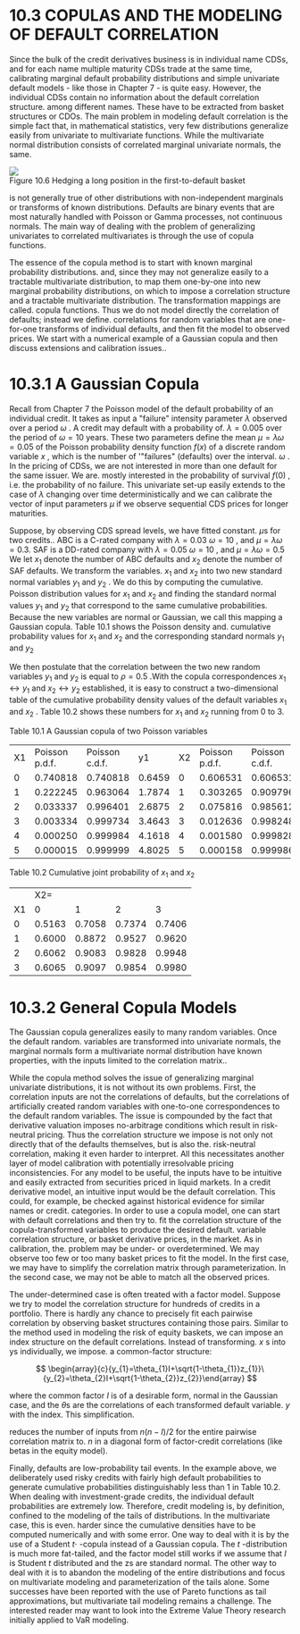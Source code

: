 # 10.3  COPULAS AND THE MODELING OF DEFAULT CORRELATION  

Since the bulk of the credit derivatives business is in individual name CDSs, and for each name multiple maturity CDSs trade at the same time, calibrating marginal default probability distributions and simple univariate default models - like those in Chapter 7 - is quite easy. However, the individual CDSs contain no information about the default correlation structure. among different names. These have to be extracted from basket structures or CDOs. The main problem in modeling default correlation is the simple fact that, in mathematical statistics, very few distributions generalize easily from univariate to multivariate functions. While the multivariate normal distribution consists of correlated marginal univariate normals, the same.  

![](76618f315002d5374a776c57dafcffc8c17fb15af352a8342f6bb527e1fbf0b0.jpg)  
Figure 10.6 Hedging a long position in the first-to-default basket  

is not generally true of other distributions with non-independent marginals or transforms of known distributions. Defaults are binary events that are most naturally handled with Poisson or Gamma processes, not continuous normals. The main way of dealing with the problem of generalizing univariates to correlated multivariates is through the use of copula functions.  

The essence of the copula method is to start with known marginal probability distributions. and, since they may not generalize easily to a tractable multivariate distribution, to map them one-by-one into new marginal probability distributions, on which to impose a correlation structure and a tractable multivariate distribution. The transformation mappings are called. copula functions. Thus we do not model directly the correlation of defaults; instead we define. correlations for random variables that are one-for-one transforms of individual defaults, and then fit the model to observed prices. We start with a numerical example of a Gaussian copula and then discuss extensions and calibration issues..  

# 10.3.1 A Gaussian Copula  

Recall from Chapter 7 the Poisson model of the default probability of an individual credit. It takes as input a "failure" intensity parameter $\lambda$ observed over a period $\omega$ . A credit may default with a probability of. $\lambda=0.005$ over the period of $\omega=10$ years. These two parameters define the mean $\mu=\lambda\omega=0.05$ of the Poisson probability density function $f(x)$ of a discrete random variable $x$ , which is the number of '"failures" (defaults) over the interval. $\omega$ . In the pricing of CDSs, we are not interested in more than one default for the same issuer. We are. mostly interested in the probability of survival $f(0)$ , i.e. the probability of no failure. This univariate set-up easily extends to the case of $\lambda$ changing over time deterministically and we can calibrate the vector of input parameters $\mu$ if we observe sequential CDS prices for longer maturities.  

Suppose, by observing CDS spread levels, we have fitted constant. $\mu\mathrm{s}$ for two credits.. ABC is a C-rated company with $\lambda=0.03$ $\omega=10$ , and $\mu=\lambda\omega=0.3.$ SAF is a DD-rated company with $\lambda=0.05$ $\omega=10$ , and $\mu=\lambda\omega=0.5$ We let $x_{1}$ denote the number of ABC defaults and $x_{2}$ denote the number of SAF defaults. We transform the variables. $x_{1}$ and $x_{2}$ into two new standard normal variables $y_{1}$ and $y_{2}$ . We do this by computing the cumulative. Poisson distribution values for $x_{1}$ and $x_{2}$ and finding the standard normal values $y_{1}$ and $y_{2}$ that correspond to the same cumulative probabilities. Because the new variables are normal or Gaussian, we call this mapping a Gaussian copula. Table 10.1 shows the Poisson density and. cumulative probability values for $x_{1}$ and $x_{2}$ and the corresponding standard normals $y_{1}$ and $y_{2}$  

We then postulate that the correlation between the two new random variables $y_{1}$ and $y_{2}$ is equal to $\rho=0.5$ .With the copula correspondences $x_{1}\leftrightarrow y_{1}$ and $x_{2}\leftrightarrow y_{2}$ established, it is easy to construct a two-dimensional table of the cumulative probability density values of the default variables $x_{1}$ and $x_{2}$ . Table 10.2 shows these numbers for $x_{1}$ and $x_{2}$ running from 0 to 3.  

Table 10.1  A Gaussian copula of two Poisson variables   


<html><body><table><tr><td>X1</td><td>Poisson p.d.f.</td><td>Poisson c.d.f.</td><td>y1</td><td>X2</td><td>Poisson p.d.f.</td><td>Poisson c.d.f.</td><td>y2</td></tr><tr><td>0</td><td>0.740818</td><td>0.740818</td><td>0.6459</td><td>0</td><td>0.606531</td><td>0.606531</td><td>0.2703</td></tr><tr><td>1</td><td>0.222245</td><td>0.963064</td><td>1.7874</td><td>1</td><td>0.303265</td><td>0.909796</td><td>1.3395</td></tr><tr><td>2</td><td>0.033337</td><td>0.996401</td><td>2.6875</td><td>2</td><td>0.075816</td><td>0.985612</td><td>2.1866</td></tr><tr><td>3</td><td>0.003334</td><td>0.999734</td><td>3.4643</td><td>3</td><td>0.012636</td><td>0.998248</td><td>2.9197</td></tr><tr><td>4</td><td>0.000250</td><td>0.999984</td><td>4.1618</td><td>4</td><td>0.001580</td><td>0.999828</td><td>3.5795</td></tr><tr><td>5</td><td>0.000015</td><td>0.999999</td><td>4.8025</td><td>5</td><td>0.000158</td><td>0.999986</td><td>4.1865</td></tr></table></body></html>  

Table 10.2 Cumulative joint probability of $x_{1}$ and $x_{2}$   


<html><body><table><tr><td></td><td colspan="4">X2=</td></tr><tr><td>X1</td><td>0</td><td>1</td><td>2</td><td>3</td></tr><tr><td>0</td><td>0.5163</td><td>0.7058</td><td>0.7374</td><td>0.7406</td></tr><tr><td>1</td><td>0.6000</td><td>0.8872</td><td>0.9527</td><td>0.9620</td></tr><tr><td>2</td><td>0.6062</td><td>0.9083</td><td>0.9828</td><td>0.9948</td></tr><tr><td>3</td><td>0.6065</td><td>0.9097</td><td>0.9854</td><td>0.9980</td></tr></table></body></html>  

# 10.3.2 General Copula Models  

The Gaussian copula generalizes easily to many random variables. Once the default random. variables are transformed into univariate normals, the marginal normals form a multivariate normal distribution have known properties, with the inputs limited to the correlation matrix..  

While the copula method solves the issue of generalizing marginal univariate distributions, it is not without its own problems. First, the correlation inputs are not the correlations of defaults, but the correlations of artificially created random variables with one-to-one correspondences to the default random variables. The issue is compounded by the fact that derivative valuation imposes no-arbitrage conditions which result in risk-neutral pricing. Thus the correlation structure we impose is not only not directly that of the defaults themselves, but is also the. risk-neutral correlation, making it even harder to interpret. All this necessitates another layer of model calibration with potentially irresolvable pricing inconsistencies. For any model to be useful, the inputs have to be intuitive and easily extracted from securities priced in liquid markets. In a credit derivative model, an intuitive input would be the default correlation. This could, for example, be checked against historical evidence for similar names or credit. categories. In order to use a copula model, one can start with default correlations and then try to. fit the correlation structure of the copula-transformed variables to produce the desired default. variable correlation structure, or basket derivative prices, in the market. As in calibration, the. problem may be under- or overdetermined. We may observe too few or too many basket prices to fit the model. In the first case, we may have to simplify the correlation matrix through parameterization. In the second case, we may not be able to match all the observed prices.  

The under-determined case is often treated with a factor model. Suppose we try to model the correlation structure for hundreds of credits in a portfolio. There is hardly any chance to precisely fit each pairwise correlation by observing basket structures containing those pairs. Similar to the method used in modeling the risk of equity baskets, we can impose an index structure on the default correlations. Instead of transforming. $x$ s into ys individually, we impose. a common-factor structure:  

$$
\begin{array}{c}{y_{1}=\theta_{1}I+\sqrt{1-\theta_{1}}z_{1}}\ {y_{2}=\theta_{2}I+\sqrt{1-\theta_{2}}z_{2}}\end{array}
$$  

where the common factor $I$ is of a desirable form, normal in the Gaussian case, and the $\theta\mathrm{s}$ are the correlations of each transformed default variable. $y$ with the index. This simplification.  

reduces the number of inputs from $n(n{-}I)/2$ for the entire pairwise correlation matrix to. $n$ in a diagonal form of factor-credit correlations (like betas in the equity model).  

Finally, defaults are low-probability tail events. In the example above, we deliberately used risky credits with fairly high default probabilities to generate cumulative probabilities distinguishably less than 1 in Table 10.2. When dealing with investment-grade credits, the individual default probabilities are extremely low. Therefore, credit modeling is, by definition, confined to the modeling of the tails of distributions. In the multivariate case, this is even. harder since the cumulative densities have to be computed numerically and with some error. One way to deal with it is by the use of a Student $t\cdot$ -copula instead of a Gaussian copula. The $t$ -distribution is much more fat-tailed, and the factor model still works if we assume that $I$ is Student $t$ distributed and the zs are standard normal. The other way to deal with it is to abandon the modeling of the entire distributions and focus on multivariate modeling and parameterization of the tails alone. Some successes have been reported with the use of Pareto functions as tail approximations, but multivariate tail modeling remains a challenge. The interested reader may want to look into the Extreme Value Theory research initially applied to VaR modeling.  
